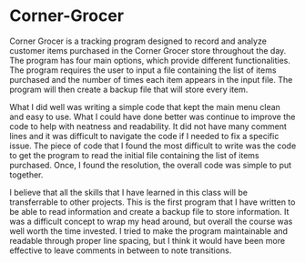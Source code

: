 # Corner-Grocer
Corner Grocer is a tracking program designed to record and analyze customer items purchased in the Corner Grocer store throughout the day. The program has four main options, which provide different functionalities. The program requires the user to input a file containing the list of items purchased and the number of times each item appears in the input file. The program will then create a backup file that will store every item. 

What I did well was writing a simple code that kept the main menu clean and easy to use. What I could have done better was continue to improve the code to help with neatness and readability. It did not have many comment lines and it was difficult to navigate the code if I needed to fix a specific issue. The piece of code that I found the most difficult to write was the code to get the program to read the initial file containing the list of items purchased. Once, I found the resolution, the overall code was simple to put together. 

I believe that all the skills that I have learned in this class will be transferrable to other projects. This is the first program that I have written to be able to read information and create a backup file to store information. It was a difficult concept to wrap my head around, but overall the course was well worth the time invested. I tried to make the program maintainable and readable through proper line spacing, but I think it would have been more effective to leave comments in between to note transitions.
